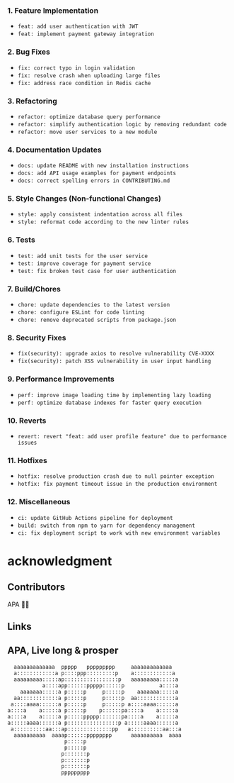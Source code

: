### 1. **Feature Implementation**
   - `feat: add user authentication with JWT`
   - `feat: implement payment gateway integration`

### 2. **Bug Fixes**
   - `fix: correct typo in login validation`
   - `fix: resolve crash when uploading large files`
   - `fix: address race condition in Redis cache`

### 3. **Refactoring**
   - `refactor: optimize database query performance`
   - `refactor: simplify authentication logic by removing redundant code`
   - `refactor: move user services to a new module`

### 4. **Documentation Updates**
   - `docs: update README with new installation instructions`
   - `docs: add API usage examples for payment endpoints`
   - `docs: correct spelling errors in CONTRIBUTING.md`

### 5. **Style Changes (Non-functional Changes)**
   - `style: apply consistent indentation across all files`
   - `style: reformat code according to the new linter rules`

### 6. **Tests**
   - `test: add unit tests for the user service`
   - `test: improve coverage for payment service`
   - `test: fix broken test case for user authentication`

### 7. **Build/Chores**
   - `chore: update dependencies to the latest version`
   - `chore: configure ESLint for code linting`
   - `chore: remove deprecated scripts from package.json`

### 8. **Security Fixes**
   - `fix(security): upgrade axios to resolve vulnerability CVE-XXXX`
   - `fix(security): patch XSS vulnerability in user input handling`

### 9. **Performance Improvements**
   - `perf: improve image loading time by implementing lazy loading`
   - `perf: optimize database indexes for faster query execution`

### 10. **Reverts**
   - `revert: revert "feat: add user profile feature" due to performance issues`

### 11. **Hotfixes**
   - `hotfix: resolve production crash due to null pointer exception`
   - `hotfix: fix payment timeout issue in the production environment`

### 12. **Miscellaneous**
   - `ci: update GitHub Actions pipeline for deployment`
   - `build: switch from npm to yarn for dependency management`
   - `ci: fix deployment script to work with new environment variables`


# acknowledgment
## Contributors

APA 🖖🏻

## Links


## APA, Live long & prosper
```
  aaaaaaaaaaaaa  ppppp   ppppppppp     aaaaaaaaaaaaa
  a::::::::::::a p::::ppp:::::::::p    a::::::::::::a
  aaaaaaaaa:::::ap:::::::::::::::::p   aaaaaaaaa:::::a
           a::::app::::::ppppp::::::p           a::::a
    aaaaaaa:::::a p:::::p     p:::::p    aaaaaaa:::::a
  aa::::::::::::a p:::::p     p:::::p  aa::::::::::::a
 a::::aaaa::::::a p:::::p     p:::::p a::::aaaa::::::a
a::::a    a:::::a p:::::p    p::::::pa::::a    a:::::a
a::::a    a:::::a p:::::ppppp:::::::pa::::a    a:::::a
a:::::aaaa::::::a p::::::::::::::::p a:::::aaaa::::::a
 a::::::::::aa:::ap::::::::::::::pp   a::::::::::aa:::a
  aaaaaaaaaa  aaaap::::::pppppppp      aaaaaaaaaa  aaaa
                  p:::::p
                  p:::::p
                 p:::::::p
                 p:::::::p
                 p:::::::p
                 ppppppppp
```